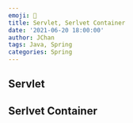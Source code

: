 ```yaml
---
emoji: 🤖
title: Servlet, Serlvet Container
date: '2021-06-20 18:00:00'
author: JChan
tags: Java, Spring
categories: Spring
---
```


## Servlet

## Serlvet Container
